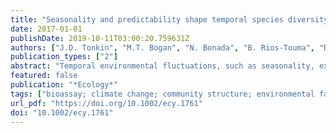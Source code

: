 ```yaml
---
title: "Seasonality and predictability shape temporal species diversity"
date: 2017-01-01
publishDate: 2019-10-11T03:00:20.759631Z
authors: ["J.D. Tonkin", "M.T. Bogan", "N. Bonada", "B. Rios-Touma", "D.A. Lytle"]
publication_types: ["2"]
abstract: "Temporal environmental fluctuations, such as seasonality, exert strong controls on biodiversity. While the effects of seasonality are well known, the predictability of fluctuations across years may influence seasonality in ways that are less well understood. The ability of a habitat to support unique, non-nested assemblages of species at different times of the year should depend on both seasonality (occurrence of events at specific periods of the year) and predictability (the reliability of event recurrence) of characteristic ecological conditions. Drawing on tools from wavelet analysis and information theory, we developed a framework for quantifying both seasonality and predictability of habitats, and applied this using global long-term rainfall data. Our analysis predicted that temporal beta diversity should be maximized in highly predictable and highly seasonal climates, and that low degrees of seasonality, predictability, or both would lower diversity in characteristic ways. Using stream invertebrate communities as a case study, we demonstrated that temporal species diversity, as exhibited by community turnover, was determined by a balance between temporal environmental variability (seasonality) and the reliability of this variability (predictability). Communities in highly seasonal mediterranean environments exhibited strong oscillations in community structure, with turnover from one unique community type to another across seasons, whereas communities in aseasonal New Zealand environments fluctuated randomly. Understanding the influence of seasonal and other temporal scales of environmental oscillations on diversity is not complete without a clear understanding of their predictability, and our framework provides tools for examining these trends at a variety of temporal scales, seasonal and beyond. Given the uncertainty of future climates, seasonality and predictability are critical considerations for both basic science and management of ecosystems (e.g., dam operations, bioassessment) spanning gradients of climatic variability."
featured: false
publication: "*Ecology*"
tags: ["bioassay; climate change; community structure; environmental factor; migratory population; seasonality; spatiotemporal analysis; species diversity; streamwater; waterfowl; wavelet analysis", "New Zealand", "Anatidae; Invertebrata", "biodiversity; ecosystem; New Zealand; reproducibility; season", "Biodiversity; Ecosystem; New Zealand; Reproducibility of Results; Seasons"]
url_pdf: "https://doi.org/10.1002/ecy.1761"
doi: "10.1002/ecy.1761"
---
```


